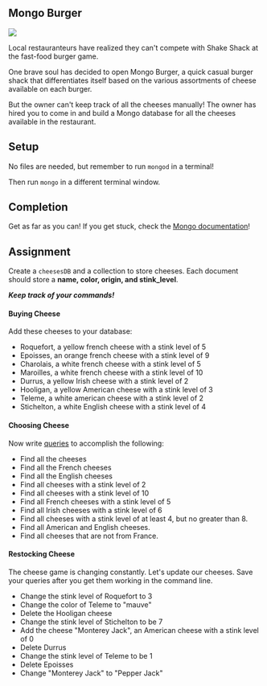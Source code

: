 ## Mongo Burger

![](https://media.giphy.com/media/ZagIu8mAKv8oE/giphy.gif)

Local restauranteurs have realized they can't compete with Shake Shack at the fast-food burger game.

One brave soul has decided to open Mongo Burger, a quick casual burger shack that differentiates itself based on the various assortments of cheese available on each burger.

But the owner can't keep track of all the cheeses manually! The owner has hired you to come in and build a Mongo database for all the cheeses available in the restaurant.

## Setup

No files are needed, but remember to run `mongod` in a terminal!

Then run `mongo` in a different terminal window.

## Completion

Get as far as you can! If you get stuck, check the [Mongo documentation](https://docs.mongodb.com/manual/crud/)!

## Assignment

Create a `cheesesDB` and a collection to store cheeses. Each document should store a **name, color, origin, and stink_level**.

***Keep track of your commands!***

#### Buying Cheese

Add these cheeses to your database:

- Roquefort, a yellow french cheese with a stink level of 5
- Epoisses, an orange french cheese with a stink level of 9
- Charolais, a white french cheese with a stink level of 5
- Maroilles, a white french cheese with a stink level of 10
- Durrus, a yellow Irish cheese with a stink level of 2
- Hooligan, a yellow American cheese with a stink level of 3
- Teleme, a white american cheese with a stink level of 2
- Stichelton, a white English cheese with a stink level of 4

#### Choosing Cheese

Now write [queries](https://docs.mongodb.org/manual/reference/operator/query/#query-selectors) to accomplish the following:

- Find all the cheeses
- Find all the French cheeses
- Find all the English cheeses
- Find all cheeses with a stink level of 2
- Find all cheeses with a stink level of 10
- Find all French cheeses with a stink level of 5
- Find all Irish cheeses with a stink level of 6
- Find all cheeses with a stink level of at least 4, but no greater than 8.
- Find all American and English cheeses.
- Find all cheeses that are not from France.

#### Restocking Cheese

The cheese game is changing constantly. Let's update our cheeses. Save your queries after you get them working in the command line.

- Change the stink level of Roquefort to 3
- Change the color of Teleme to "mauve"
- Delete the Hooligan cheese
- Change the stink level of Stichelton to be 7
- Add the cheese "Monterey Jack", an American cheese with a stink level of 0
- Delete Durrus
- Change the stink level of Teleme to be 1
- Delete Epoisses
- Change "Monterey Jack" to "Pepper Jack"

